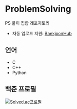 # ProblemSolving

PS 풀이 집합 레포지토리

- 자동 업로드 지원: [BaekjoonHub](https://github.com/BaekjoonHub/)

## 언어

- C
- C++
- Python

## 백준 프로필

[![Solved.ac프로필](http://mazassumnida.wtf/api/v2/generate_badge?boj=coldash)](https://solved.ac/coldash)

